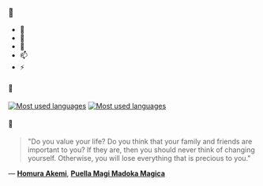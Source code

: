 ### 👋

- 🔭
- 🌱
- 💬
- 📫
- ⚡

#### 🧏

[![Most used languages](https://github-readme-stats-aynah.vercel.app/api/top-langs/?username=aynh&theme=solarized-dark&langs_count=6&layout=compact&hide_title=true)](https://github.com/anuraghazra/github-readme-stats#gh-dark-mode-only)
[![Most used languages](https://github-readme-stats-aynah.vercel.app/api/top-langs/?username=aynh&theme=solarized-light&langs_count=6&layout=compact&hide_title=true)](https://github.com/anuraghazra/github-readme-stats#gh-light-mode-only)

#### 💬

> "Do you value your life? Do you think that your family and friends are important to you? If they are, then you should never think of changing yourself. Otherwise, you will lose everything that is precious to you."

&mdash; [**Homura Akemi**](https://myanimelist.net/character.php?q=Homura%20Akemi&cat=character), [**Puella Magi Madoka Magica**](https://myanimelist.net/search/all?q=Puella%20Magi%20Madoka%20Magica&cat=all)
